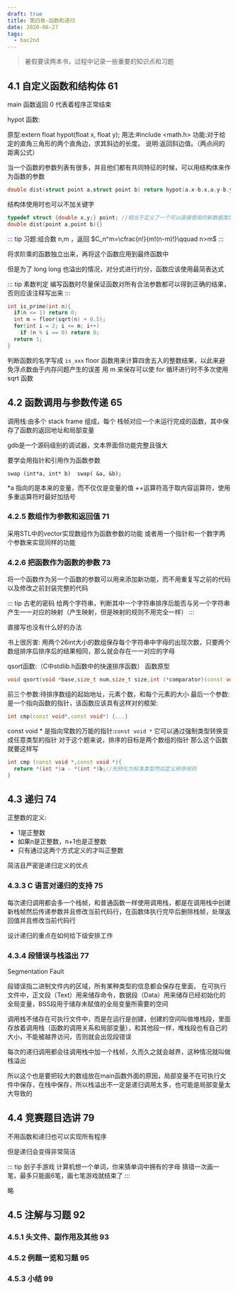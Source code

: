 ```yaml
---
draft: true
title: 第四章-函数和递归
date: 2020-06-27
tags:
  - bac2nd
---
```


> 暑假要读两本书，过程中记录一些重要的知识点和习题
<!-- more -->

## 4.1 自定义函数和结构体 61

main 函数返回 0 代表着程序正常结束

hypot 函数:

原型:extern float hypot(float x, float y);
用法:#include <math.h>
功能:对于给定的直角三角形的两个直角边，求其斜边的长度。
说明:返回斜边值。（两点间的距离公式）

当一个函数的参数列表有很多，并且他们都有共同特征的时候，可以用结构体来作为函数的参数

```cpp
double dist(struct point a,struct point b) return hypot(a.x-b.x,a.y-b.y);
```

结构体使用时也可以不加关键字

```cpp
typedef struct {double x,y;} point; //相当于定义了一个可以直接使用的新数据类型
double dist(point a,point b){}
```

::: tip 习题:组合数
n,m ，返回 $C_n^m=\cfrac{n!}{m!(n-m)!}\qquad n>m$ 
:::

将求阶乘的函数独立出来，再将这个函数应用到最终函数中

但是为了 long long 也溢出的情况，对分式进行约分，函数应该使用最简表达式

::: tip 素数判定
编写函数时尽量保证函数对所有合法参数都可以得到正确的结果，否则应该注释写出来
:::

```cpp
int is_prime(int n){
  if(n <= 1) return 0;
  int m = floor(sqrt(n) + 0.5);
  for(int i = 2; i <= m; i++)
    if (n % i == 0) return 0;
  return 1;
}
```

判断函数的名字写成 `is_xxx` 
floor 函数用来计算四舍五入的整数结果，以此来避免浮点数由于内存问题产生的误差
用 m 来保存可以使 for 循环进行时不多次使用 sqrt 函数

## 4.2 函数调用与参数传递 65

调用栈:由多个 stack frame 组成，每个 栈帧对应一个未运行完成的函数，其中保存了函数的返回地址和局部变量

gdb是一个源码级别的调试器，文本界面但功能完整且强大

要学会用指针和引用作为函数参数

`swap (int*a, int* b)  swap( &a, &b);`

*a 指向的是本来的变量，而不仅仅是变量的值 ++运算符高于取内容运算符，使用多重运算符时最好加括号

### 4.2.5 数组作为参数和返回值 71

采用STL中的vector实现数组作为函数参数的功能
或者用一个指针和一个数字两个参数来实现同样的功能

### 4.2.6 把函数作为函数的参数 73

将一个函数作为另一个函数的参数可以用来添加新功能，而不用重复写之前的代码以及修改之前封装完整的代码

::: tip 古老的密码
给两个字符串，判断其中一个字符串排序后能否与另一个字符串产生一一对应的映射（产生映射，但是映射的规则不用完全一样）
:::

直接写也没有什么好的办法

书上很厉害:
用两个26int大小的数组保存每个字符串中字母的出现次数，只要两个数组排序后排序后的结果相同，那么就会存在一一对应的字母

qsort函数:（C中stdlib.h函数中的快速排序函数）
函数原型

```cpp
void qsort(void *base,size_t num,size_t size,int (*comparator)(const void *,const void *));
```
前三个参数:待排序数组的起始地址，元素个数，和每个元素的大小
最后一个参数:是一个指向函数的指针，该函数应该具有这样对的框架:

```cpp
int cmp(const void*,const void*) {...}
```
const void * 是指向常数的万能的指针:`const void *` 它可以通过强制类型转换变成任意类型的指针
对于这个题来说，排序的目标是两个数组的指针
那么这个函数就要这样写

```cpp
int cmp (const void *,const void *){
  return *(int *)a - *(int *)b;//先转化为标准类型然后定义排序规则
}
```

## 4.3 递归 74

正整数的定义:
- 1是正整数
- 如果n是正整数，n+1也是正整数
- 只有通过这两个方式定义的才叫正整数

简洁且严密是递归定义的优点

### 4.3.3 C 语言对递归的支持 75

每次递归调用都会多一个栈帧，和普通函数一样使用调用栈，都是在调用栈中创建新栈帧然后传递参数并且修改当前代码行，在函数体执行完毕后删除栈帧，处理返回值并且修改当前代码行

设计递归的重点在如何给下级安排工作

### 4.3.4 段错误与栈溢出 77

Segmentation Fault

段错误指二进制文件内的区域，所有某种类型的信息都会保存在里面，
在可执行文件中，正文段（Text）用来储存命令，数据段（Data）用来储存已经初始化的全局变量，BSS段用于储存未赋值的全局变量所需要的空间

调用栈不储存在可执行文件中，而是在运行是创建，创建的空间叫做堆栈段，里面存放着调用栈（函数的调用关系和局部变量），和其他段一样，堆栈段也有自己的大小，不能被越界访问，否则就会出现段错误

每次的递归调用都会往调用栈中加一个栈帧，久而久之就会越界，这种情况就叫做栈溢出

所以这个也是要把较大的数组放在main函数外面的原因，局部变量不在可执行文件中保存，在栈中保存，所以栈溢出不一定是递归调用太多，也可能是局部变量太大导致的

## 4.4 竞赛题目选讲 79

不用函数和递归也可以实现所有程序

但是递归会变得非常简洁

::: tip 刽子手游戏
计算机想一个单词，你来猜单词中拥有的字母
猜错一次画一笔，最多只能画6笔，画七笔游戏就结束了
:::

略
## 4.5 注解与习题 92
### 4.5.1 头文件、副作用及其他 93
### 4.5.2 例题一览和习题 95 
### 4.5.3 小结 99